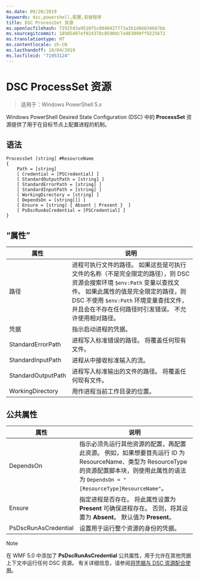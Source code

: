 ```yaml
---
ms.date: 09/20/2019
keywords: dsc,powershell,配置,安装程序
title: DSC ProcessSet 资源
ms.openlocfilehash: 72925d3a9516f5c0040427773a3b1d66034667bb
ms.sourcegitcommit: 18985d07ef024378c8590dc7a983099ff9225672
ms.translationtype: HT
ms.contentlocale: zh-CN
ms.lasthandoff: 10/04/2019
ms.locfileid: "71953124"
---
```

# <a name="dsc-processset-resource"></a>DSC ProcessSet 资源

> 适用于：Windows PowerShell 5.x

Windows PowerShell Desired State Configuration (DSC) 中的 **ProcessSet** 资源提供了用于在目标节点上配置进程的机制。

## <a name="syntax"></a>语法

```Syntax
ProcessSet [string] #ResourceName
{
    Path = [string]
    [ Credential = [PSCredential] ]
    [ StandardOutputPath = [string] ]
    [ StandardErrorPath = [string] ]
    [ StandardInputPath = [string] ]
    [ WorkingDirectory = [string] ]
    [ DependsOn = [string[]] ]
    [ Ensure = [string] { Absent | Present }  ]
    [ PsDscRunAsCredential = [PSCredential] ]
}
```

## <a name="properties"></a>“属性”

|属性 |说明 |
|---|---|
|路径 |进程可执行文件的路径。 如果这些是可执行文件的名称（不是完全限定的路径），则 DSC 资源会搜索环境 `$env:Path` 变量以查找文件。 如果此属性的值是完全限定的路径，则 DSC 不使用 `$env:Path` 环境变量查找文件，并且会在不存在任何路径时引发错误。 不允许使用相对路径。 |
|凭据 |指示启动进程的凭据。 |
|StandardErrorPath |进程写入标准错误的路径。 将覆盖任何现有文件。 |
|StandardInputPath |进程从中接收标准输入的流。 |
|StandardOutputPath |进程写入标准输出的文件的路径。 将覆盖任何现有文件。 |
|WorkingDirectory |用作进程当前工作目录的位置。 |

## <a name="common-properties"></a>公共属性

|属性 |说明 |
|---|---|
|DependsOn |指示必须先运行其他资源的配置，再配置此资源。 例如，如果想要首先运行 ID 为 ResourceName、类型为 ResourceType 的资源配置脚本块，则使用此属性的语法为 `DependsOn = "[ResourceType]ResourceName"`。 |
|Ensure |指定进程是否存在。 将此属性设置为 **Present** 可确保进程存在。 否则，将其设置为 **Absent**。 默认值为 **Present**。 |
|PsDscRunAsCredential |设置用于运行整个资源的身份的凭据。 |

> [!NOTE]
> 在 WMF 5.0 中添加了 **PsDscRunAsCredential** 公共属性，用于允许在其他凭据上下文中运行任何 DSC 资源。 有关详细信息，请参阅[将凭据与 DSC 资源配合使用](../../../configurations/runasuser.md)。